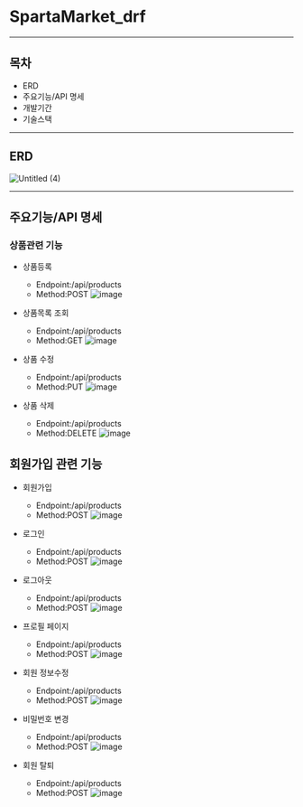 # SpartaMarket_drf
---
## 목차
* ERD
* 주요기능/API 명세
* 개발기간
* 기술스택

---

## ERD
![Untitled (4)](https://github.com/mellow-mars/spartamarket/assets/142032967/4b353525-969b-489b-bb33-f428a40e131d)

---

## 주요기능/API 명세

### 상품관련 기능
* 상품등록
    * Endpoint:/api/products
    * Method:POST
![image](https://github.com/mellow-mars/spartamarket/assets/142032967/270df0c7-3e08-454e-bcff-bb2d86191c54)
* 상품목록 조회
    * Endpoint:/api/products
    * Method:GET
![image](https://github.com/mellow-mars/spartamarket/assets/142032967/ff3f0fae-fdf2-4491-8706-b33e6e99a3aa)


* 상품 수정
    * Endpoint:/api/products
    * Method:PUT
![image](https://github.com/mellow-mars/spartamarket/assets/142032967/f1a70933-1668-40a1-af6a-48d7f53cc754)
* 상품 삭제
    * Endpoint:/api/products
    * Method:DELETE
![image](https://github.com/mellow-mars/spartamarket/assets/142032967/6b22ed09-43f5-4f63-a729-b76a510dad0a)

## 회원가입 관련 기능

* 회원가입
    * Endpoint:/api/products
    * Method:POST
![image](https://github.com/mellow-mars/spartamarket/assets/142032967/d639bf32-b2af-408a-9972-77d7ffafd7e9)
* 로그인
    * Endpoint:/api/products
    * Method:POST
![image](https://github.com/mellow-mars/spartamarket/assets/142032967/0519856c-cb8b-4a7a-842a-35f5226d29ca)
* 로그아웃
    * Endpoint:/api/products
    * Method:POST
![image](https://github.com/mellow-mars/spartamarket/assets/142032967/83eb16e5-fbef-4ca0-9cd9-6d986c4529e7)

* 프로필 페이지
    * Endpoint:/api/products
    * Method:POST
![image](https://github.com/mellow-mars/spartamarket/assets/142032967/4a07fca9-e9f9-462d-a1a2-e2cefa366fc7)
* 회원 정보수정
    * Endpoint:/api/products
    * Method:POST
![image](https://github.com/mellow-mars/spartamarket/assets/142032967/ecb47be1-21be-4ab5-86e9-f665913a113b)

* 비밀번호 변경
    * Endpoint:/api/products
    * Method:POST
![image](https://github.com/mellow-mars/spartamarket/assets/142032967/7203aa1c-8278-43cc-a939-a9c45919b583)

* 회원 탈퇴 
    * Endpoint:/api/products
    * Method:POST
![image](https://github.com/mellow-mars/spartamarket/assets/142032967/5408ebe9-24ec-40c3-a3ed-251c2b275e1b)